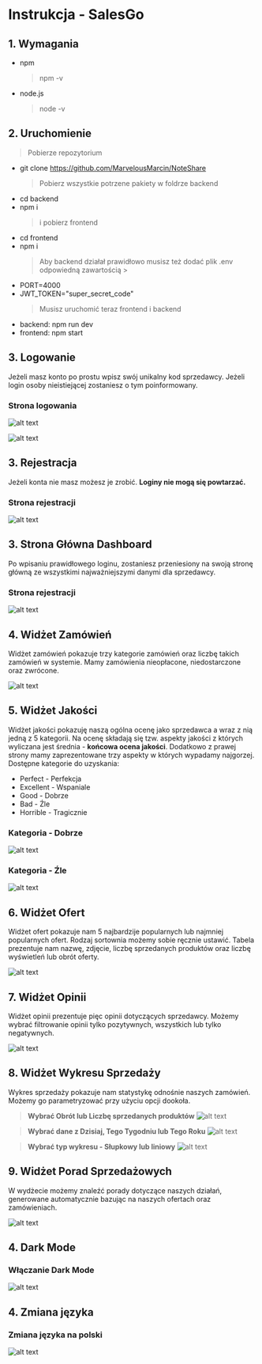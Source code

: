 # Instrukcja - SalesGo

## 1. Wymagania

- npm

  > npm -v

- node.js
  > node -v

## 2. Uruchomienie

> Pobierze repozytorium

- git clone https://github.com/MarvelousMarcin/NoteShare
  > Pobierz wszystkie potrzene pakiety w foldrze backend
- cd backend
- npm i
  > i pobierz frontend
- cd frontend
- npm i
  > Aby backend działał prawidłowo musisz też dodać plik .env odpowiedną zawartością >
- PORT=4000
- JWT_TOKEN="super_secret_code"
  > Musisz uruchomić teraz frontend i backend
- backend: npm run dev
- frontend: npm start

## 3. Logowanie

Jeżeli masz konto po prostu wpisz swój unikalny kod sprzedawcy. Jeżeli login osoby nieistiejącej zostaniesz o tym poinformowany.

### Strona logowania

![alt text](./readme/login2.gif)

![alt text](./readme/error.png)

## 3. Rejestracja

Jeżeli konta nie masz możesz je zrobić. **Loginy nie mogą się powtarzać.**

### Strona rejestracji

![alt text](./readme/register.png)

## 3. Strona Główna Dashboard

Po wpisaniu prawidłowego loginu, zostaniesz przeniesiony na swoją stronę główną ze wszystkimi najważniejszymi danymi dla sprzedawcy.

### Strona rejestracji

![alt text](./readme/dashboard.png)

## 4. Widżet Zamówień

Widżet zamówień pokazuje trzy kategorie zamówień oraz liczbę takich zamówień w systemie. Mamy zamówienia nieopłacone, niedostarczone oraz zwrócone.

![alt text](./readme/orders.png)

## 5. Widżet Jakości

Widżet jakości pokazuję naszą ogólna ocenę jako sprzedawca a wraz z nią jedną z 5 kategorii. Na ocenę składają się tzw. aspekty jakości z których wyliczana jest średnia - **końcowa ocena jakości**. Dodatkowo z prawej strony mamy zaprezentowane trzy aspekty w których wypadamy najgorzej.
Dostępne kategorie do uzyskania:

- Perfect - Perfekcja
- Excellent - Wspaniale
- Good - Dobrze
- Bad - Źle
- Horrible - Tragicznie

### Kategoria - **Dobrze**

![alt text](./readme/quality1.png)

### Kategoria - **Źle**

![alt text](./readme/quality2.png)

## 6. Widżet Ofert

Widżet ofert pokazuje nam 5 najbardzije popularnych lub najmniej popularnych ofert. Rodzaj sortownia możemy sobie ręcznie ustawić. Tabela prezentuje nam nazwę, zdjęcie, liczbę sprzedanych produktów oraz liczbę wyświetleń lub obrót oferty.

![alt text](./readme/offerts.gif)

## 7. Widżet Opinii

Widżet opinii prezentuje pięc opinii dotyczących sprzedawcy. Możemy wybrać filtrowanie opinii tylko pozytywnych, wszystkich lub tylko negatywnych.

![alt text](./readme/reviews.gif)

## 8. Widżet Wykresu Sprzedaży

Wykres sprzedaży pokazuje nam statystykę odnośnie naszych zamówień. Możemy go parametryzować przy użyciu opcji dookoła.

> **Wybrać Obrót lub Liczbę sprzedanych produktów** ![alt text](./readme/data.gif)

> **Wybrać dane z Dzisiaj, Tego Tygodniu lub Tego Roku** ![alt text](./readme/rage.gif)

> **Wybrać typ wykresu - Słupkowy lub liniowy** ![alt text](./readme/type.gif)

## 9. Widżet Porad Sprzedażowych

W wydżecie możemy znaleźć porady dotyczące naszych działań, generowane automatycznie bazując na naszych ofertach oraz zamówieniach.

![alt text](./readme/advices.png)

## 4. Dark Mode

### Włączanie Dark Mode

![alt text](./readme/darkmode.gif)

## 4. Zmiana języka

### Zmiana języka na polski

![alt text](./readme/lang.gif)
